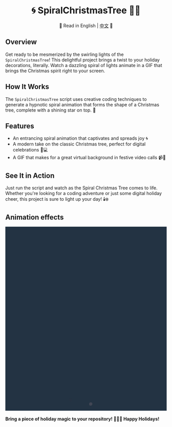 <div align="center">

# 🌀 SpiralChristmasTree 🎄✨

📜 Read in English | [中文](README.zh.md) 📜

</div>

## Overview
Get ready to be mesmerized by the swirling lights of the `SpiralChristmasTree`! This delightful project brings a twist to your holiday decorations, literally. Watch a dazzling spiral of lights animate in a GIF that brings the Christmas spirit right to your screen.

## How It Works
The `SpiralChristmasTree` script uses creative coding techniques to generate a hypnotic spiral animation that forms the shape of a Christmas tree, complete with a shining star on top. 🌟

## Features
- An entrancing spiral animation that captivates and spreads joy 🌀
- A modern take on the classic Christmas tree, perfect for digital celebrations 🎅💻
- A GIF that makes for a great virtual background in festive video calls 📹🎉

## See It in Action
Just run the script and watch as the Spiral Christmas Tree comes to life. Whether you're looking for a coding adventure or just some digital holiday cheer, this project is sure to light up your day! 🕯️❄️

## Animation effects
![Spiral Christmas Tree GIF](./SpiralChristmasTree.gif)

**Bring a piece of holiday magic to your repository! 🎁👨‍💻 Happy Holidays!**
